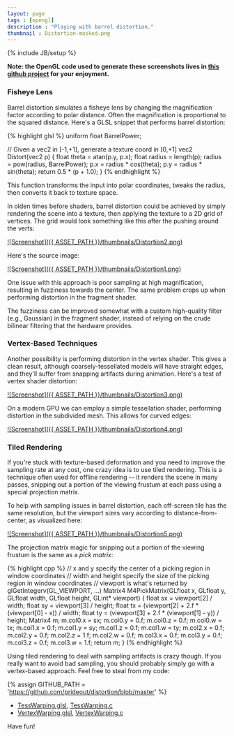 ```yaml
---
layout: page
tags : [opengl]
description : "Playing with barrel distortion."
thumbnail : Distortion-masked.png
---
```

{% include JB/setup %}

**Note: the OpenGL code used to generate these screenshots lives in [this github project](http://github.com/prideout/distortion) for your enjoyment.**

### Fisheye Lens

Barrel distortion simulates a fisheye lens by changing the magnification factor according to polar distance.  Often the magnification is proportional to the squared distance.  Here's a GLSL snippet that performs barrel distortion:

{% highlight glsl %}
uniform float BarrelPower;

// Given a vec2 in [-1,+1], generate a texture coord in [0,+1]
vec2 Distort(vec2 p)
{
    float theta  = atan(p.y, p.x);
    float radius = length(p);
    radius = pow(radius, BarrelPower);
    p.x = radius * cos(theta);
    p.y = radius * sin(theta);
    return 0.5 * (p + 1.0);
}
{% endhighlight %}

This function transforms the input into polar coordinates, tweaks the radius, then converts it back to texture space.

In olden times before shaders, barrel distortion could be achieved by simply rendering the scene into a texture, then applying the texture to a 2D grid of vertices.  The grid would look something like this after the pushing around the verts:

[![Screenshot]({{ ASSET_PATH }}/thumbnails/Distortion2.png)](https://github.com/prideout/distortion/raw/master/media/UniformResult.png)

Here's the source image:

[![Screenshot]({{ ASSET_PATH }}/thumbnails/Distortion1.png)](https://github.com/prideout/distortion/raw/master/media/OriginalScene.png)

One issue with this approach is poor sampling at high magnification, resulting in fuzziness towards the center.  The same problem crops up when performing distortion in the fragment shader.

The fuzziness can be improved somewhat with a custom high-quality filter (e.g., Gaussian) in the fragment shader, instead of relying on the crude bilinear filtering that the hardware provides.

### Vertex-Based Techniques

Another possibility is performing distortion in the vertex shader.  This gives a clean result, although coarsely-tessellated models will have straight edges, and they'll suffer from snapping artifacts during animation.  Here's a test of vertex shader distortion:

[![Screenshot]({{ ASSET_PATH }}/thumbnails/Distortion3.png)](https://github.com/prideout/distortion/raw/master/media/VertexWarpingResult.png)

On a modern GPU we can employ a simple tessellation shader, performing distortion in the subdivided mesh.  This allows for curved edges:

[![Screenshot]({{ ASSET_PATH }}/thumbnails/Distortion4.png)](https://github.com/prideout/distortion/raw/master/media/TessWarpingResult.png)

### Tiled Rendering

If you're stuck with texture-based deformation and you need to improve the sampling rate at any cost, one crazy idea is to use tiled rendering.  This is a technique often used for offline rendering -- it renders the scene in many passes, snipping out a portion of the viewing frustum at each pass using a special projection matrix.

To help with sampling issues in barrel distortion, each off-screen tile has the same resolution, but the viewport sizes vary according to distance-from-center, as visualized here:

[![Screenshot]({{ ASSET_PATH }}/thumbnails/Distortion5.png)](https://github.com/prideout/distortion/raw/master/media/NonuniformGrid.png)

The projection matrix magic for snipping out a portion of the viewing frustum is the same as a *pick matrix*:

{% highlight cpp %}
// x and y specify the center of a picking region in window coordinates
// width and height specify the size of the picking region in window coordinates
// viewport is what's returned by glGetIntegerv(GL_VIEWPORT, ...)
Matrix4 M4PickMatrix(GLfloat x, GLfloat y, GLfloat width, GLfloat height, GLint* viewport)
{
    float sx = viewport[2] / width;
    float sy = viewport[3] / height;
    float tx = (viewport[2] + 2.f * (viewport[0] - x)) / width;
    float ty = (viewport[3] + 2.f * (viewport[1] - y)) / height;
    Matrix4 m;
    m.col0.x = sx; m.col0.y = 0.f; m.col0.z = 0.f; m.col0.w = tx;
    m.col1.x = 0.f; m.col1.y = sy; m.col1.z = 0.f; m.col1.w = ty;
    m.col2.x = 0.f; m.col2.y = 0.f; m.col2.z = 1.f; m.col2.w = 0.f;
    m.col3.x = 0.f; m.col3.y = 0.f; m.col3.z = 0.f; m.col3.w = 1.f;
    return m;
}
{% endhighlight %}

Using tiled rendering to deal with sampling artifacts is crazy though.  If you really want to avoid bad sampling, you should probably simply go with a vertex-based approach.  Feel free to steal from my code:

{% assign GITHUB_PATH = 'https://github.com/prideout/distortion/blob/master' %}

*   [TessWarping.glsl]({{GITHUB_PATH}}/TessWarping.glsl), [TessWarping.c]({{GITHUB_PATH}}/TessWarping.c)
*   [VertexWarping.glsl]({{GITHUB_PATH}}/VertexWarping.glsl), [VertexWarping.c]({{GITHUB_PATH}}/VertexWarping.c)

Have fun!
